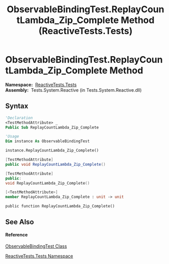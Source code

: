 ﻿---
title: ObservableBindingTest.ReplayCountLambda_Zip_Complete Method  (ReactiveTests.Tests)
TOCTitle: ReplayCountLambda_Zip_Complete Method
ms:assetid: M:ReactiveTests.Tests.ObservableBindingTest.ReplayCountLambda_Zip_Complete
ms:mtpsurl: https://msdn.microsoft.com/en-us/library/reactivetests.tests.observablebindingtest.replaycountlambda_zip_complete(v=VS.103)
ms:contentKeyID: 36620051
ms.date: 06/28/2011
mtps_version: v=VS.103
f1_keywords:
- ReactiveTests.Tests.ObservableBindingTest.ReplayCountLambda_Zip_Complete
dev_langs:
- CSharp
- JScript
- VB
- FSharp
- c++
---

# ObservableBindingTest.ReplayCountLambda\_Zip\_Complete Method

**Namespace:**  [ReactiveTests.Tests](hh289046\(v=vs.103\).md)  
**Assembly:**  Tests.System.Reactive (in Tests.System.Reactive.dll)

## Syntax

``` vb
'Declaration
<TestMethodAttribute> _
Public Sub ReplayCountLambda_Zip_Complete
```

``` vb
'Usage
Dim instance As ObservableBindingTest

instance.ReplayCountLambda_Zip_Complete()
```

``` csharp
[TestMethodAttribute]
public void ReplayCountLambda_Zip_Complete()
```

``` c++
[TestMethodAttribute]
public:
void ReplayCountLambda_Zip_Complete()
```

``` fsharp
[<TestMethodAttribute>]
member ReplayCountLambda_Zip_Complete : unit -> unit 
```

``` jscript
public function ReplayCountLambda_Zip_Complete()
```

## See Also

#### Reference

[ObservableBindingTest Class](hh303616\(v=vs.103\).md)

[ReactiveTests.Tests Namespace](hh289046\(v=vs.103\).md)

